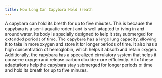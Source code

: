 ```yaml
---
title: How Long Can Capybara Hold Breath
---
```


A capybara can hold its breath for up to five minutes. This is because the capybara is a semi-aquatic rodent and is well adapted to living in and around water. Its body is specially designed to help it stay submerged for extended periods of time. The capybara has a large lung capacity, allowing it to take in more oxygen and store it for longer periods of time. It also has a high concentration of hemoglobin, which helps it absorb and retain oxygen. Additionally, the capybara has a specialized circulatory system that helps it conserve oxygen and release carbon dioxide more efficiently. All of these adaptations help the capybara stay submerged for longer periods of time and hold its breath for up to five minutes.